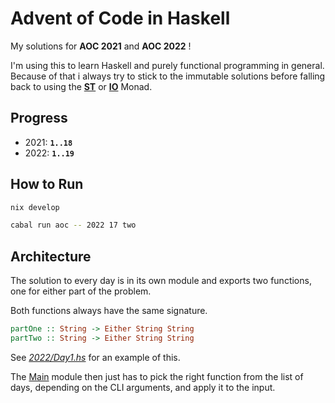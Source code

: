 # Advent of Code in Haskell
My solutions for **AOC 2021** and **AOC 2022** !

I'm using this to learn Haskell and purely functional programming in general.
Because of that i always try to stick to the immutable solutions before falling back to using the [**ST**](https://hackage.haskell.org/package/base-4.17.0.0/docs/Control-Monad-ST.html) or [**IO**](https://hackage.haskell.org/package/base-4.17.0.0/docs/System-IO.html#g:1) Monad.

## Progress
- 2021: **`1..18`**
- 2022: **`1..19`**

## How to Run

```sh
nix develop

cabal run aoc -- 2022 17 two
```

## Architecture
The solution to every day is in its own module and exports two functions, one for either part of the problem.

Both functions always have the same signature.
```haskell
partOne :: String -> Either String String
partTwo :: String -> Either String String
```
See [*2022/Day1.hs*](https://github.com/Blugatroff/adventofcode/blob/main/src/Year2022/Day1.hs) for an example of this.

The [Main](https://github.com/Blugatroff/adventofcode/blob/main/src/Main.hs) module then just has to pick the right function from the list of days, depending on the CLI arguments, and apply it to the input.
